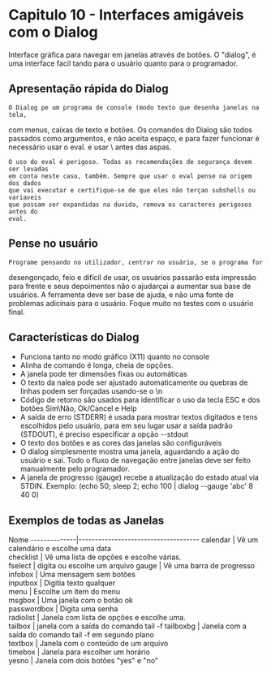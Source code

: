 #  Capitulo 10 - Interfaces amigáveis com o Dialog

Interface gráfica para navegar em janelas através de botões. O "dialog", é uma
interface facil tando para o usuário quanto para o programador.

##  Apresentação rápida do Dialog

    O Dialog pe um programa de console (modo texto que desenha janelas na tela,
com menus, caixas de texto e botões.
	Os comandos do Dialog são todos passados como argumentos, e não aceita
espaço, e para fazer funcionar é necessário usar o eval. e usar \ antes das
aspas. 

```
O uso do eval é perigoso. Todas as recomendações de segurança devem ser levadas
em conta neste caso, também. Sempre que usar o eval pense na origem dos dados
que vai executar e certifique-se de que eles não terçao subshells ou variaveis
que possam ser expandidas na duvida, remova os caracteres perigosos antes do
eval.
```

## Pense no usuário

    Programe pensando no utilizador, centrar no usuário, se o programa for
desengonçado, feio e difícil de usar, os usuários passarão esta impressão
para frente e seus depoimentos não o ajudarçai a aumentar sua base de usuários.
A ferramenta deve ser base de ajuda, e não uma fonte de problemas adicinais
para o usuário. Foque muito no testes com o usuário final. 

## Características do Dialog

*  Funciona tanto no modo gráfico (X11) quanto no console
*  Alinha de comando é longa, cheia de opções.
*  A janela pode ter dimensões fixas ou automáticas
*  O texto da nalea pode ser ajustado automaticamente ou quebras de linhas
   podem ser forçadas usando-se o \n
*  Código de retorno são usados para identificar o uso da tecla ESC e dos
   botões Sim\Não, Ok/Cancel e Help
*  A saída de erro (STDERR) é usada para mostrar textos digitados e tens
   escolhidos pelo usuário, para em seu lugar usar a saída padrão (STDOUT), é
   preciso especificar a opção --stdout
*  O texto dos botões e as cores das janelas são configuráveis
*  O dialog simplesmente mostra uma janela, aguardando a ação do usuário e sai.
   Todo o fluxo de navegação entre janelas deve ser feito manualmente pelo
   programador.
 *  A janela de progresso (gauge) recebe a atualização do estado atual via
	STDIN. Exemplo: (echo 50; sleep 2; echo 100 | dialog --gauge 'abc' 8 40 0)

## Exemplos de todas as Janelas

Nome
--------------|-------------------------------------
calendar      | Vê um calendário e escolhe uma data                           
checklist     | Vê uma lista de opções e escolhe várias.                      
fselect       | digita ou escolhe um arquivo 
gauge         | Vê uma barra de progresso                                      
infobox       | Uma mensagem sem botões                                        
inputbox      | Digitia texto qualquer                                         
menu          | Escolhe um item do menu                                        
msgbox        | Uma janela com o botão ok                                      
passwordbox   | Digita uma senha                                               
radiolist     | Janela com lista de opções e escolhe uma.                      
tailbox       | janela com a saída do comando tail -f
tailboxbg     | Janela com a saída do comando tail -f em segundo plano         
textbox       | Janela com o conteúdo de um arquivo                            
timebox       | Janela para escolher um horário                                
yesno         | Janela com dois botões "yes" e "no"                            
                                                                               

